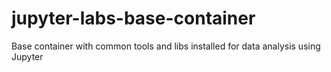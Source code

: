# jupyter-labs-base-container
Base container with common tools and libs installed for data analysis using Jupyter
